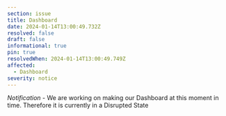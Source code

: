 ```yaml
---
section: issue
title: Dashboard
date: 2024-01-14T13:00:49.732Z
resolved: false
draft: false
informational: true
pin: true
resolvedWhen: 2024-01-14T13:00:49.749Z
affected:
  - Dashboard
severity: notice
---
```

*Notification* - We are working on making our Dashboard at this moment in time. Therefore it is currently in a Disrupted State